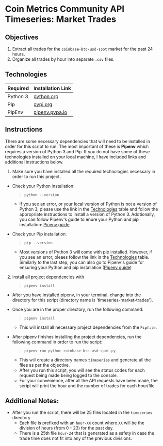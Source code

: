 # Coin Metrics Community API Timeseries: Market Trades

## Objectives

1. Extract all trades for the `coinbase-btc-usd-spot` market for the past 24 hours.
2. Organize all trades by hour into separate `.csv` files.

## Technologies

| Required | Installation Link                                                        |
| -------- | ------------------------------------------------------------------------ |
| Python 3 | [python.org](https://www.python.org/downloads/)                          |
| Pip      | [pypi.org](https://pip.pypa.io/en/stable/installation/)                  |
| PipEnv   | [pipenv.pypa.io](https://pipenv.pypa.io/en/latest/#install-pipenv-today) |

## Instructions

There are some necessary dependencies that will need to be installed in order for this script to run. The most important of these is **Pipenv** which requires a version of Python 3 and Pip. If you do not have some of these technologies installed on your local machine, I have included links and additional instructions below.

1. Make sure you have installed all the required technologies necessary in order to run this project.

- Check your Python installation:

  > `python --version`

  - If you see an error, or your local version of Python is not a version of Python 3, please use the link in the [Technologies](#Technologies) table and follow the appropriate instructions to install a version of Python 3. Addtionally, you can follow Pipenv's guide to enure your Python and pip installation: [Pipenv guide](https://pipenv.pypa.io/en/latest/install/#make-sure-you-ve-got-python-pip)

- Check your Pip installation:
  > `pip --version`
  - Most versions of Python 3 will come with pip installed. However, if you see an error, pleaes follow the link in the [Technologies](#Technologies) table. Similarly to the last step, you can also go to Pipenv's guide for ensuring your Python and pip installation ([Pipenv guide](https://pipenv.pypa.io/en/latest/install/#make-sure-you-ve-got-python-pip))

2. Install all project dependencies with
   > `pipenv install`

- After you have installed pipenv, in your terminal, change into the directory for this script (directory name is 'timeseries-market-trades').

- Once you are in the proper directory, run the following command:

  > `pipenv install`

  - This will install all necessary project dependencies from the `Pipfile`.

- After pipenv finishes installing the project dependencies, run the following command in order to run the script:
  > `pipenv run python coinbase-btc-usd-spot.py`
  - This will create a directory names `timeseries` and generate all the files as per the objective.
  - After you run this script, you will see the status codes for each request being made being logged to the console.
  - For your convenience, after all the API requests have been made, the script will print the hour and the number of trades for each hour/file

## Additional Notes:

- After you run the script, there will be 25 files located in the `timeseries` directory.
  - Each file is prefixed with an `hour-XX` count where `XX` will be the division of hours (from 0 - 23) for the past day.
  - There is a 25th file `hour-24` that is generated as a safety in case the trade time does not fit into any of the previous divisions.

